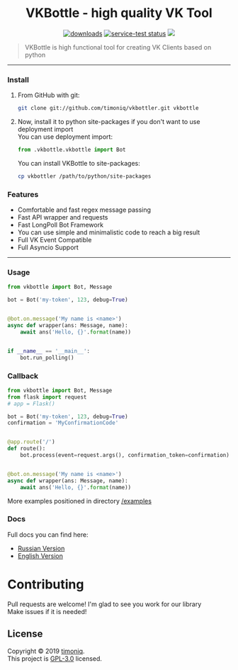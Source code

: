 # 

<h1 align="center">VKBottle - high quality VK Tool</h1>
<p align="center"><a href="https://pypi.org/project/vkbottle/"><img alt="downloads" src="https://img.shields.io/static/v1?label=pypi%20package&message=0.13&color=brightgreen"></a> <a href="https://github.com/timoniq/vkbottle"><img src="https://img.shields.io/static/v1?label=version&message=opensource&color=yellow" alt="service-test status"></a> <a href="https://vk.me/join/AJQ1d7fBUBM_800lhEe_AwJj"><img src="https://img.shields.io/static/v1?message=VK%20Chat&label=&color=blue"></a>
    <blockquote>VKBottle is high functional tool for creating VK Clients based on python</blockquote>
</p>
<hr>

### Install

1) From GitHub with git:
   
   ```sh
   git clone git://github.com/timoniq/vkbottler.git vkbottle
   ```

2) Now, install it to python site-packages if you don't want to use deployment import  
   You can use deployment import:
   
   ```python
   from .vkbottle.vkbottle import Bot
   ```
   You can install VKBottle to site-packages:
   ```sh
   cp vkbottler /path/to/python/site-packages
   ```

### Features

- Comfortable and fast regex message passing
- Fast API wrapper and requests
- Fast LongPoll Bot Framework
- You can use simple and minimalistic code to reach a big result
- Full VK Event Compatible
- Full Asyncio Support

***

### Usage

```python
from vkbottle import Bot, Message

bot = Bot('my-token', 123, debug=True)


@bot.on.message('My name is <name>')
async def wrapper(ans: Message, name):
    await ans('Hello, {}'.format(name))


if __name__ == '__main__':
    bot.run_polling()
```

### Callback

```python
from vkbottle import Bot, Message
from flask import request
# app = Flask()

bot = Bot('my-token', 123, debug=True)
confirmation = 'MyConfirmationCode'


@app.route('/')
def route():
    bot.process(event=request.args(), confirmation_token=confirmation)


@bot.on.message('My name is <name>')
async def wrapper(ans: Message, name):
    await ans('Hello, {}'.format(name))
```

More examples positioned in directory [/examples](./examples)

### Docs

Full docs you can find here:  

* [Russian Version](./docs/readme.ru.md)
* [English Version](./docs/kriper2005.txt)

# Contributing

Pull requests are welcome! I'm glad to see you work for our library  
Make issues if it is needed!

## License

Copyright © 2019 [timoniq](https://github.com/timoniq).  
This project is [GPL-3.0](./LICENSE.txt) licensed.
